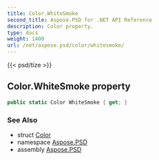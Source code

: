 ```yaml
---
title: Color.WhiteSmoke
second_title: Aspose.PSD for .NET API Reference
description: Color property. 
type: docs
weight: 1400
url: /net/aspose.psd/color/whitesmoke/
---
```

{{< psd/tize >}}
## Color.WhiteSmoke property

```csharp
public static Color WhiteSmoke { get; }
```

### See Also

* struct [Color](../)
* namespace [Aspose.PSD](../../color/)
* assembly [Aspose.PSD](../../../)


